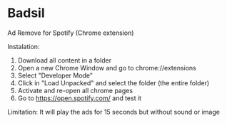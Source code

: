 # Badsil
Ad Remove for Spotify (Chrome extension)

Instalation:

1) Download all content in a folder
2) Open a new Chrome Window and go to chrome://extensions
3) Select "Developer Mode"
4) Click in "Load Unpacked" and select the folder (the entire folder)
5) Activate and re-open all chrome pages
6) Go to https://open.spotify.com/ and test it

Limitation:
It will play the ads for 15 seconds but without sound or image
